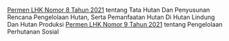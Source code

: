 [Permen LHK Nomor 8 Tahun 2021](https://peraturan.bpk.go.id/Details/235254/permen-lhk-no-8-tahun-2021) tentang Tata Hutan Dan Penyusunan Rencana Pengelolaan Hutan, Serta Pemanfaatan Hutan Di Hutan Lindung Dan Hutan Produksi
[Permen LHK Nomor 9 Tahun 2021](https://peraturan.bpk.go.id/Details/235324/permen-lhk-no-9-tahun-2021) tentang Pengelolaan Perhutanan Sosial